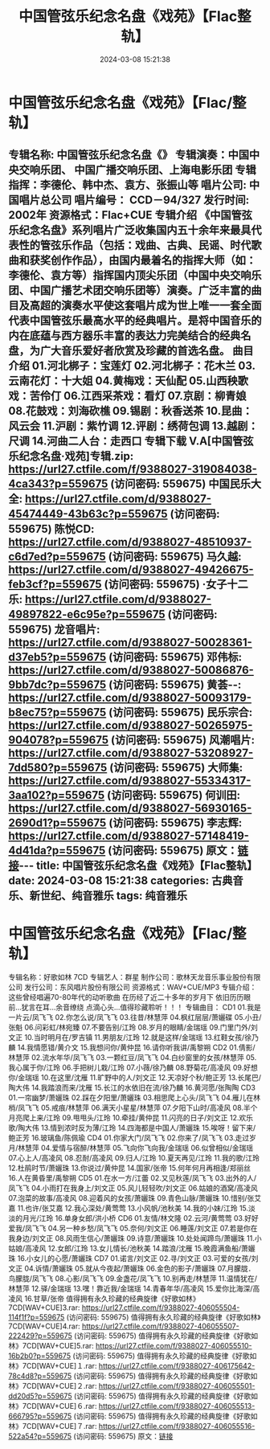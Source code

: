 ﻿---
title: 中国管弦乐纪念名盘《戏苑》【Flac整轨】
date: 2024-03-08 15:21:38
categories: 古典音乐、新世纪、纯音雅乐
tags: 纯音雅乐
---
# 中国管弦乐纪念名盘《戏苑》【Flac/整轨】

专辑名称: 中国管弦乐纪念名盘《》
专辑演奏：中国中央交响乐团、
中国广播交响乐团、上海电影乐团
专辑指挥：李德伦、韩中杰、袁方、张振山等
唱片公司: 中国唱片总公司
唱片编号： CCD－94/327
发行时间: 2002年
资源格式：Flac+CUE
专辑介绍
《中国管弦乐纪念名盘》系列唱片广泛收集国内五十余年来最具代表性的管弦乐作品（包括：戏曲、古典、民谣、时代歌曲和获奖创作作品），由国内最着名的指挥大师（如：李德伦、袁方等）指挥国内顶尖乐团（中国中央交响乐团、中国广播艺术团交响乐团等）演奏。广泛丰富的曲目及高超的演奏水平使这套唱片成为世上唯一一套全面代表中国管弦乐最高水平的经典唱片。是将中国音乐的内在底蕴与西方器乐丰富的表达力完美结合的经典名盘，为广大音乐爱好者欣赏及珍藏的首选名盘。
曲目介绍
01.河北梆子：宝莲灯
02.河北梆子：花木兰
03.云南花灯：十大姐
04.黄梅戏：天仙配
05.山西秧歌戏：苦伶仃
06.江西采茶戏：看灯
07.京剧：柳青娘
08.花鼓戏：刘海砍樵
09.锡剧：秋香送茶
10.昆曲：风云会
11.沪剧：紫竹调
12.评剧：绣荷包调
13.越剧：尺调
14.河曲二人台：走西口
专辑下载
V.A[中国管弦乐纪念名盘·戏苑]专辑.zip: https://url27.ctfile.com/f/9388027-319084038-4ca343?p=559675
(访问密码: 559675)
中国民乐大全: https://url27.ctfile.com/d/9388027-45474449-43b63c?p=559675
(访问密码: 559675)
陈悦CD: https://url27.ctfile.com/d/9388027-48510937-c6d7ed?p=559675
(访问密码: 559675)
马久越: https://url27.ctfile.com/d/9388027-49426675-feb3cf?p=559675
(访问密码: 559675)
·女子十二乐: https://url27.ctfile.com/d/9388027-49897822-e6c95e?p=559675
(访问密码: 559675)
龙音唱片: https://url27.ctfile.com/d/9388027-50028361-d37eb5?p=559675
(访问密码: 559675)
邓伟标: https://url27.ctfile.com/d/9388027-50086876-9bb7dc?p=559675
(访问密码: 559675)
黄荟--: https://url27.ctfile.com/d/9388027-50093179-b8ec75?p=559675
(访问密码: 559675)
民乐宗合: https://url27.ctfile.com/d/9388027-50265975-904078?p=559675
(访问密码: 559675)
风潮唱片: https://url27.ctfile.com/d/9388027-53208927-7dd580?p=559675
(访问密码: 559675)
大师集: https://url27.ctfile.com/d/9388027-55334317-3aa102?p=559675
(访问密码: 559675)
何训田: https://url27.ctfile.com/d/9388027-56930165-2690d1?p=559675
(访问密码: 559675)
李志辉: https://url27.ctfile.com/d/9388027-57148419-4d41da?p=559675
(访问密码: 559675)
原文：[链接](https://blog.sina.com.cn/s/blog_1647c7e76010314mm.html)---
title: 中国管弦乐纪念名盘《戏苑》【Flac整轨】
date: 2024-03-08 15:21:38
categories: 古典音乐、新世纪、纯音雅乐
tags: 纯音雅乐
---
# 中国管弦乐纪念名盘《戏苑》【Flac/整轨】

专辑名称：好歌如林 7CD
专辑艺人：群星
制作公司：歌林天龙音乐事业股份有限公司
发行公司：东风唱片股份有限公司
资源格式：WAV+CUE/MP3
专辑介绍：
这些曾经唱遍70-80年代的动听歌曲
在历经了近二十多年的岁月下
依旧历历眼前...犹言在耳...余音缭绕
点滴心头...值得珍藏聆听！！！
专辑曲目：
CD1
01.我是一片云/凤飞飞
02.你怎么说/凤飞飞
03.往昔/林慧萍
04.枫红层层/萧孋碟
05.小丑/张魁
06.问彩虹/林宛臻
07.不要告别/江玲
08.岁月的眼睛/金瑞瑶
09.门里门外/刘文正
10.当时明月在/罗吉镇
11.男朋友/江玲
12.就是这样/金瑞瑶
13.红鞋女孩/徐乃麟
14.我情愿错/黄介文
15.我想问你/黄仲昆
16.请你听我讲/禹黎朔
CD2
01.倩影/林慧萍
02.流水年华/凤飞飞
03.一颗红豆/凤飞飞
04.白纱窗里的女孩/林慧萍
05.我心属于你/江玲
06.手把树儿栽/江玲
07.小薇/徐乃麟
08.野菊花/高凌风
09.好想你/金瑞瑶
10.在这里/沈雁
11.旷野中的人/刘文正
12.天凉好个秋/鲍正芳
13.长尾巴/陶大伟
14.我踏浪而来/沈雁
15.长江的水依旧在流/徐乃麟
16.黄河愿/张陶陶
CD3
01.一帘幽梦/萧孋珠
02.踩在夕阳里/萧孋珠
03.相思爬上心头/凤飞飞
04.雁儿在林梢/凤飞飞
05.戒痕/林慧萍
06.满天小星星/林慧萍
07.夕阳下山时/高凌风
08.半个月亮爬上来/江玲
09.甩甩头/江玲
10.牵挂/黄仲昆
11.闪亮的日子/刘文正
12.欢乐歌/陶大伟
13.情到浓时反为薄/江玲
14.四海都是中国人/萧孋珠
15.唉呀！留下来/鲍正芳
16.玻璃鱼/陈佩瑜
CD4
01.你家大门/凤飞飞
02.你来了/凤飞飞
03.走过岁月/林慧萍
04.爱情与宿醉/林慧萍
05.飞向你飞向我/金瑞瑶
06.似曾相似/金瑞瑶
07.心上人/高凌风
08.忍耐/高凌风
09.归人/江玲
10.夏天再见/江玲
11.我的歌/江玲
12.杜鹃时节/萧孋珠
13.你说过/黄仲昆
14.国家/张帝
15.何年何月再相逢/郑丽丝
16.人在黄昏里/禹黎朔
CD5
01.在水一方/江蕾
02.又见秋莲/凤飞飞
03.出外的人/凤飞飞
04.小雨打在我身上/刘文正
05.风儿轻轻吹/刘文正
06.姑娘的酒窝/高凌风
07.泡菜的故事/高凌风
08.迎着风的女孩/萧孋珠
09.青色山脉/萧孋珠
10.惜别/张艾嘉
11.也许/张艾嘉
12.我心深处/黄莺莺
13.小风帆/池秋美
14.我的小妹/江玲
15.淡淡的月光/江玲
16.单身女郎/洪小桥
CD6
01.友情/林文隆
02.云河/黄莺莺
03.好好爱我/凤飞飞
04.另一种乡愁/凤飞飞
05.奈何/刘文正
06.睡莲/刘文正
07.若是你在我身边/刘文正
08.风雨生信心/萧孋珠
09.诗意/萧孋珠
10.处处闻蹄鸟/萧孋珠
11.小姑娘/高凌风
12.女郎/江玲
13.女儿情长/池秋美
14.踏浪/沈雁
15.晚霞满鱼船/萧孋珠
16.小女儿的心愿/萧孋珠
CD7
01.诺言/刘文正
02.寻/刘文正
03.可爱的女孩/刘文正
04.诉情/萧孋珠
05.就从今夜起/萧孋珠
06.金色的影子/萧孋珠
07.月朦胧．鸟朦胧/凤飞飞
08.心影/凤飞飞
09.金盏花/凤飞飞
10.别再走/林慧萍
11.温情犹在/林慧萍
12.驿/金瑞瑶
13.嘿！靠近我/金瑞瑶
14.青春年华/高凌风
15.爱你比海深/高凌风
16.甘草/张帝
值得拥有永久珍藏的经典旋律《好歌如林》7CD[WAV+CUE]3.rar: https://url27.ctfile.com/f/9388027-406055504-114f1f?p=559675
(访问密码: 559675)
值得拥有永久珍藏的经典旋律《好歌如林》7CD[WAV+CUE]4.rar: https://url27.ctfile.com/f/9388027-406055507-222429?p=559675
(访问密码: 559675)
值得拥有永久珍藏的经典旋律《好歌如林》7CD[WAV+CUE]5.rar: https://url27.ctfile.com/f/9388027-406055510-16b2b0?p=559675
(访问密码: 559675)
值得拥有永久珍藏的经典旋律《好歌如林》7CD[WAV+CUE]１.rar: https://url27.ctfile.com/f/9388027-406175642-78c4d8?p=559675
(访问密码: 559675)
值得拥有永久珍藏的经典旋律《好歌如林》7CD[WAV+CUE]２.rar: https://url27.ctfile.com/f/9388027-406055501-dd20d5?p=559675
(访问密码: 559675)
值得拥有永久珍藏的经典旋律《好歌如林》7CD[WAV+CUE]６.rar: https://url27.ctfile.com/f/9388027-406055513-666795?p=559675
(访问密码: 559675)
值得拥有永久珍藏的经典旋律《好歌如林》7CD[WAV+CUE]７.rar: https://url27.ctfile.com/f/9388027-406055516-522a54?p=559675
(访问密码: 559675)
原文：[链接](https://blog.sina.com.cn/s/blog_1647c7e76010314mm.html)